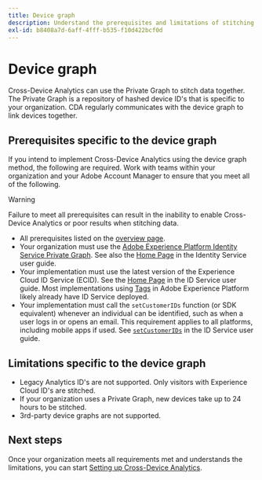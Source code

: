 ```yaml
---
title: Device graph
description: Understand the prerequisites and limitations of stitching data using the device graph.
exl-id: b8408a7d-6aff-4fff-b535-f10d422bcf0d
---
```

# Device graph

Cross-Device Analytics can use the Private Graph to stitch data together. The Private Graph is a repository of hashed device ID's that is specific to your organization. CDA regularly communicates with the device graph to link devices together.

## Prerequisites specific to the device graph

If you intend to implement Cross-Device Analytics using the device graph method, the following are required. Work with teams within your organization and your Adobe Account Manager to ensure that you meet all of the following.

>[!WARNING]
>
>Failure to meet all prerequisites can result in the inability to enable Cross-Device Analytics or poor results when stitching data.

* All prerequisites listed on the [overview page](overview.md).
* Your organization must use the [Adobe Experience Platform Identity Service Private Graph](https://business.adobe.com/products/experience-platform/identity-service.html). See also the [Home Page](https://experienceleague.adobe.com/docs/experience-platform/identity/home.html?lang=en) in the Identity Service user guide.
* Your implementation must use the latest version of the Experience Cloud ID Service (ECID). See the [Home Page](https://experienceleague.adobe.com/docs/id-service/using/home.html) in the ID Service user guide. Most implementations using [Tags](https://experienceleague.adobe.com/docs/experience-platform/tags/home.html?lang=en) in Adobe Experience Platform likely already have ID Service deployed.
* Your implementation must call the `setCustomerIDs` function (or SDK equivalent) whenever an individual can be identified, such as when a user logs in or opens an email. This requirement applies to all platforms, including mobile apps if used. See [`setCustomerIDs`](https://experienceleague.adobe.com/docs/id-service/using/id-service-api/methods/setcustomerids.html) in the ID Service user guide.

## Limitations specific to the device graph

* Legacy Analytics ID's are not supported. Only visitors with Experience Cloud ID's are stitched.
* If your organization uses a Private Graph, new devices take up to 24 hours to be stitched. 
* 3rd-party device graphs are not supported.

## Next steps

Once your organization meets all requirements met and understands the limitations, you can start [Setting up Cross-Device Analytics](setup.md).

